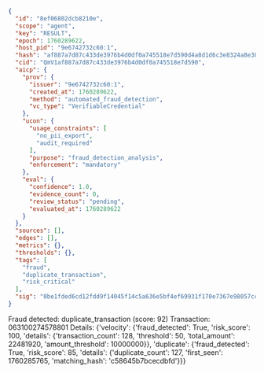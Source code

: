 ```json
{
  "id": "8ef06802dcb8210e",
  "scope": "agent",
  "key": "RESULT",
  "epoch": 1760289622,
  "host_pid": "9e6742732c60:1",
  "hash": "af887a7d87c433de3976b4d0df0a745518e7d590d4a8d1d6c3e8324a8e384041",
  "cid": "QmV1af887a7d87c433de3976b4d0df0a745518e7d590",
  "aicp": {
    "prov": {
      "issuer": "9e6742732c60:1",
      "created_at": 1760289622,
      "method": "automated_fraud_detection",
      "vc_type": "VerifiableCredential"
    },
    "ucon": {
      "usage_constraints": [
        "no_pii_export",
        "audit_required"
      ],
      "purpose": "fraud_detection_analysis",
      "enforcement": "mandatory"
    },
    "eval": {
      "confidence": 1.0,
      "evidence_count": 0,
      "review_status": "pending",
      "evaluated_at": 1760289622
    }
  },
  "sources": [],
  "edges": [],
  "metrics": {},
  "thresholds": {},
  "tags": [
    "fraud",
    "duplicate_transaction",
    "risk_critical"
  ],
  "sig": "0be1fded6cd12fdd9f14045f14c5a636e5bf4ef69931f170e7367e98057cc8bf"
}
```

Fraud detected: duplicate_transaction (score: 92)
Transaction: 063100274578801
Details: {'velocity': {'fraud_detected': True, 'risk_score': 100, 'details': {'transaction_count': 128, 'threshold': 50, 'total_amount': 22481920, 'amount_threshold': 10000000}}, 'duplicate': {'fraud_detected': True, 'risk_score': 85, 'details': {'duplicate_count': 127, 'first_seen': 1760285765, 'matching_hash': 'c58645b7bcecdbfd'}}}